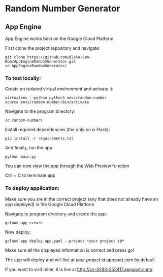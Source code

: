 # Random Number Generator

## App Engine

App Engine works best on the Google Cloud Platform

First clone the project repository and navigate:
```
git clone https://github.com/Blake-Sam-Dom/AppEngineRandomGenerator.git
cd AppEngineRandomGenerator/
```

### To test locally:

Create an isolated virtual environment and activate it:
```
virtualenv --python python3 envs/random-number
source envs/random-number/bin/activate
```
Navigate to the program directory:
```
cd random-number/
```
Install required dependencies (the only on is Flask):
```
pip install -r requirements.txt
```
And finally, run the app:
```
python main.py
```
You can now view the app through the Web Preview function

Ctrl + C to terminate app

### To deploy application:

Make sure you are in the correct project (any that does not already have an app deployed) in the Google Cloud Platform

Navigate to program directory and create the app:
```
gcloud app create
```
Now deploy:
```
gcloud app deploy app.yaml --project *your project id*
```
Make sure all the displayed information is correct and press go!

The app will deploy and will live at *your project id*.appspot.com by default

If you want to visit mine, it is live at http://cs-4263-252417.appspot.com/
